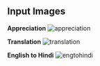 ## Input Images

**Appreciation**
![appreciation](https://github.com/user-attachments/assets/0a0d3572-f794-42a7-b407-bd606bb4102b)


**Translation**
![translation](https://github.com/user-attachments/assets/d78337b3-c2e6-4b34-9527-a80974ba3497)


**English to Hindi**
![engtohindi](https://github.com/user-attachments/assets/4dc9434e-f2d0-40f4-9cda-b77dcea047ec)
